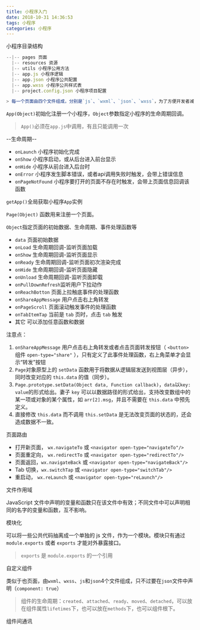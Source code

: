 ```yaml
---
title: 小程序入门
date: 2018-10-31 14:36:53
tags: 小程序
categories: 小程序
---
```


小程序目录结构

```js
--|-- pages 页面
  |-- resources 资源
  |-- utils 小程序公用方法
  |-- app.js 小程序逻辑
  |-- app.json 小程序公共配置
  |-- app.wxss 小程序公共样式表
  |-- project.config.json 小程序项目配置

> 每一个页面由四个文件组成，分别是`js`、`wxml`、`json`、`wxss`，为了方便开发者减少配置，描述页面的四个文件必须具有相同的路径与文件名

```

`App(Object)`初始化注册一个小程序，`Object`参数指定小程序的生命周期回调。
> `App()`必须在`app.js`中调用，有且只能调用一次

--生命周期--

- `onLaunch` 小程序初始化完成
- `onShow` 小程序启动，或从后台进入前台显示
- `onHide` 小程序从前台进入后台时
- `onError` 小程序发生脚本错误，或者api调用失败时触发，会带上错误信息
- `onPageNotFound` 小程序要打开的页面不存在时触发，会带上页面信息回调该函数

`getApp()`全局获取小程序`App`实例

`Page(Object)` 函数用来注册一个页面。

`Object`指定页面的初始数据、生命周期、事件处理函数等

- `data` 页面初始数据
- `onLoad` 生命周期回调-监听页面加载
- `onShow` 生命周期回调-监听页面显示
- `onReady` 生命周期回调-监听页面初次渲染完成
- `onHide` 生命周期回调-监听页面隐藏
- `onUnload` 生命周期回调-监听页面卸载
- `onPullDownRefresh`监听用户下拉动作
- `onReachBotton` 页面上拉触底事件的处理函数
- `onShareAppMessage` 用户点击右上角转发
- `onPageScroll` 页面滚动触发事件的处理函数
- `onTabItemTap` 当前是 `tab` 页时，点击 `tab` 触发
- 其它 可以添加任意函数和数据

注意点：

1. `onShareAppMessage` 用户点击右上角转发或者点击页面转发按钮（ `<button>` 组件 `open-type="share"` ），只有定义了此事件处理函数，右上角菜单才会显示“转发”按钮
2. `Page`对象原型上的 `setData` 函数用于将数据从逻辑层发送到视图层（异步），同时改变对应的 `this.data` 的值（同步）。
3. `Page.prototype.setData(Object data, Function callback)`，`data`以`key: value`的形式给出。妻子 `key` 可以以数据路径的形式给出，支持改变数组中的某一项或对象的某个属性，如 `arr[2].msg`，并且不需要在 `this.data` 中预先定义。
4. 直接修改 `this.data` 而不调用 `this.setData` 是无法改变页面的状态的，还会造成数据不一致。

页面路由

- 打开新页面， `wx.navigateTo` 或 `<navigator open-type="navigateTo"/>`
- 页面重定向， `wx.redirectTo` 或 `<navigator open-type="redirectTo"/>`
- 页面返回，`wx.navigateBack` 或 `<navigator open-type="navigateBack"/>`
- Tab 切换，`wx.switchTap` 或 `<navigator open-type="switchTab"/>`
- 重启动， `wx.reLaunch` 或 `<navigator open-type="reLaunch"/>`

文件作用域

JavaScript 文件中声明的变量和函数只在该文件中有效；不同文件中可以声明相同的名字的变量和函数，互不影响。

模块化

可以将一些公共代码抽离成一个单独的 js 文件，作为一个模块。模块只有通过 `module.exports` 或者 `exports` 才能对外暴露接口。

> `exports` 是 `module.exports` 的一个引用

自定义组件

类似于也页面，由`wxml`、`wxss`、`js`和`json`4个文件组成，只不过要在`json`文件中声明（`component: true`）

> 组件的生命周期：`created`、`attached`、`ready`、`moved`、`detached`，可以放在组件属性`lifetimes`下，也可以放在`methods`下，也可以组件根下。

组件间通讯
